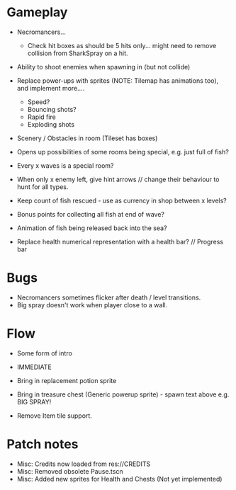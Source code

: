 # Gameplay

* Necromancers...
  * Check hit boxes as should be 5 hits only... might need to remove collision from SharkSpray on a hit.

* Ability to shoot enemies when spawning in (but not collide)
* Replace power-ups with sprites (NOTE: Tilemap has animations too), and implement more....
  * Speed?
  * Bouncing shots?
  * Rapid fire
  * Exploding shots
* Scenery / Obstacles in room (Tileset has boxes)

* Opens up possibilities of some rooms being special, e.g. just full of fish?
* Every x waves is a special room?

* When only x enemy left, give hint arrows // change their behaviour to hunt for all types.
* Keep count of fish rescued - use as currency in shop between x levels?
* Bonus points for collecting all fish at end of wave?
* Animation of fish being released back into the sea?

* Replace health numerical representation with a health bar? // Progress bar 

# Bugs

* Necromancers sometimes flicker after death / level transitions.
* Big spray doesn't work when player close to a wall.

# Flow

* Some form of intro

* IMMEDIATE

* Bring in replacement potion sprite
* Bring in treasure chest (Generic powerup sprite) - spawn text above e.g. BIG SPRAY!
* Remove Item tile support.

# Patch notes

* Misc: Credits now loaded from res://CREDITS
* Misc: Removed obsolete Pause.tscn
* Misc: Added new sprites for Health and Chests (Not yet implemented)

